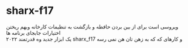 # sharx-f17
 ویروسی است  برای از بین  بردن  حافظه   و بازگشت به تنظیمات کارخانه وبهم ریختن اختیارات جابجای  برنامه ها   
یک ابزار جدید وه  قدرتمند   ۲۰۲۲ sharx_f17 و کارهای  که  که به  زهن تان هن نمی رسه  
